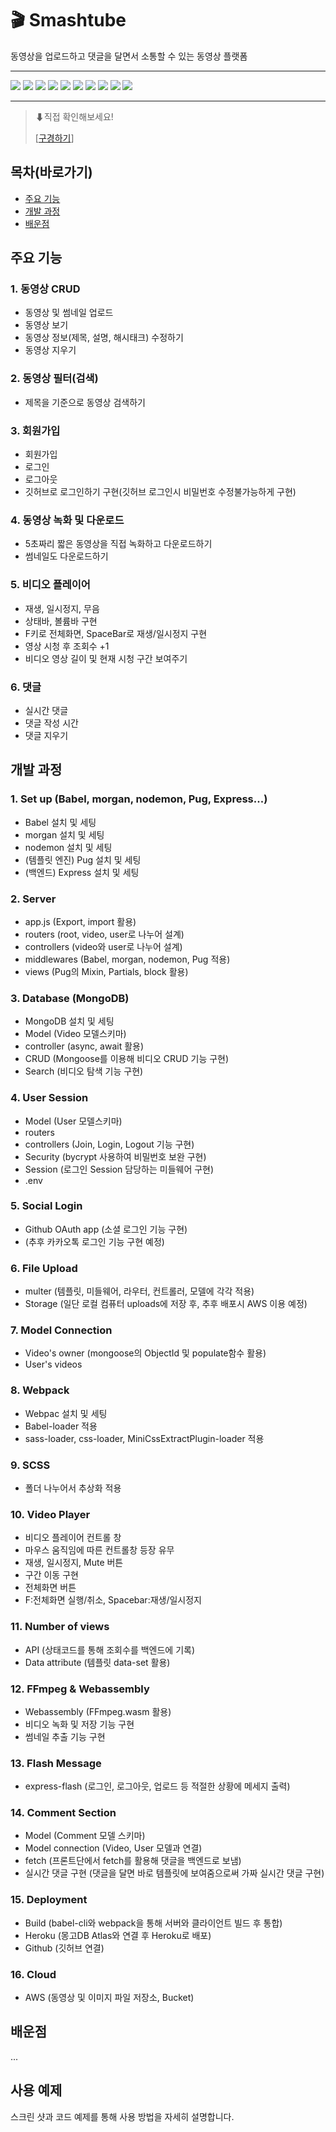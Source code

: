 # 🎬 Smashtube 
동영상을 업로드하고 댓글을 달면서 소통할 수 있는 동영상 플랫폼

---------------------


<div>
<img src="https://img.shields.io/badge/JavaScript-F7DF1E?style=flat-square&logo=JavaScript&logoColor=white"/>
<img src="https://img.shields.io/badge/Node.js-339933?style=flat-square&logo=Node.js&logoColor=white"/>
<img src="https://img.shields.io/badge/Pug-A86454?style=flat-square&logo=Pug&logoColor=white"/>
<img src="https://img.shields.io/badge/Express-000000?style=flat-square&logo=Express&logoColor=white"/>
<img src="https://img.shields.io/badge/MongoDB-47A248?style=flat-square&logo=MongoDB&logoColor=white"/>
<img src="https://img.shields.io/badge/Webpack-8DD6F9?style=flat-square&logo=Webpack&logoColor=white"/>
<img src="https://img.shields.io/badge/Sass-CC6699?style=flat-square&logo=Sass&logoColor=white"/>
<img src="https://img.shields.io/badge/FFmpeg-007808?style=flat-square&logo=FFmpeg&logoColor=white"/>
<img src="https://img.shields.io/badge/Amazon-AWS-232F3E?style=flat-square&logo=Amazon-AWS&logoColor=white"/>
<img src="https://img.shields.io/badge/Heroku-430098?style=flat-square&logo=Heroku&logoColor=white"/>
</div>



-----------------


> ⬇직접 확인해보세요!
> 
> [[구경하기](https://smashtube.herokuapp.com)]

## 목차(바로가기)
- [주요 기능](#주요-기능)
- [개발 과정](#개발-과정)
- [배운점](#배운점)

## 주요 기능
### 1. 동영상 CRUD
- 동영상 및 썸네일 업로드
- 동영상 보기
- 동영상 정보(제목, 설명, 해시태크) 수정하기
- 동영상 지우기 
### 2. 동영상 필터(검색)
- 제목을 기준으로 동영상 검색하기
### 3. 회원가입
- 회원가입
- 로그인
- 로그아웃
- 깃허브로 로그인하기 구현(깃허브 로그인시 비밀번호 수정불가능하게 구현)
### 4. 동영상 녹화 및 다운로드
- 5초짜리 짧은 동영상을 직접 녹화하고 다운로드하기
- 썸네일도 다운로드하기
### 5. 비디오 플레이어
- 재생, 일시정지, 무음
- 상태바, 볼륨바 구현
- F키로 전체화면, SpaceBar로 재생/일시정지 구현
- 영상 시청 후 조회수 +1
- 비디오 영상 길이 및 현재 시청 구간 보여주기
### 6. 댓글
- 실시간 댓글
- 댓글 작성 시간
- 댓글 지우기 

## 개발 과정
### 1. Set up (Babel, morgan, nodemon, Pug, Express...)
- Babel 설치 및 세팅
- morgan 설치 및 세팅
- nodemon 설치 및 세팅
- (템플릿 엔진) Pug 설치 및 세팅
- (백엔드) Express 설치 및 세팅
### 2. Server
- app.js (Export, import 활용)
- routers (root, video, user로 나누어 설계)
- controllers (video와 user로 나누어 설계)
- middlewares (Babel, morgan, nodemon, Pug 적용)
- views (Pug의 Mixin, Partials, block 활용)
### 3. Database (MongoDB)
- MongoDB 설치 및 세팅
- Model (Video 모델스키마)
- controller (async, await 활용)
- CRUD (Mongoose를 이용해 비디오 CRUD 기능 구현)
- Search (비디오 탐색 기능 구현)
### 4. User Session
- Model (User 모델스키마)
- routers
- controllers (Join, Login, Logout 기능 구현)
- Security (bycrypt 사용하여 비밀번호 보완 구현)
- Session (로그인 Session 담당하는 미들웨어 구현)
- .env
### 5. Social Login
- Github OAuth app (소셜 로그인 기능 구현)
- (추후 카카오톡 로그인 기능 구현 예정)
### 6. File Upload
- multer (템플릿, 미들웨어, 라우터, 컨트롤러, 모델에 각각 적용)
- Storage (일단 로컬 컴퓨터 uploads에 저장 후, 추후 배포시 AWS 이용 예정)
### 7. Model Connection
- Video's owner (mongoose의 ObjectId 및 populate함수 활용)
- User's videos
### 8. Webpack
- Webpac 설치 및 세팅
- Babel-loader 적용
- sass-loader, css-loader, MiniCssExtractPlugin-loader 적용
### 9. SCSS
- 폴더 나누어서 추상화 적용
### 10. Video Player
- 비디오 플레이어 컨트롤 창
- 마우스 움직임에 따른 컨트롤창 등장 유무
- 재생, 일시정지, Mute 버튼
- 구간 이동 구현
- 전체화면 버튼
- F:전체화면 실행/취소, Spacebar:재생/일시정지
### 11. Number of views
- API (상태코드를 통해 조회수를 백엔드에 기록)
- Data attribute (템플릿 data-set 활용)
### 12. FFmpeg & Webassembly
- Webassembly (FFmpeg.wasm 활용)
- 비디오 녹화 및 저장 기능 구현
- 썸네일 추출 기능 구현
### 13. Flash Message
- express-flash (로그인, 로그아웃, 업로드 등 적절한 상황에 메세지 출력)
### 14. Comment Section
- Model (Comment 모델 스키마)
- Model connection (Video, User 모델과 연결)
- fetch (프론트단에서 fetch를 활용해 댓글을 백엔드로 보냄)
- 실시간 댓글 구현 (댓글을 달면 바로 템플릿에 보여줌으로써 가짜 실시간 댓글 구현)
### 15. Deployment
- Build (babel-cli와 webpack을 통해 서버와 클라이언트 빌드 후 통합)
- Heroku (몽고DB Atlas와 연결 후 Heroku로 배포)
- Github (깃허브 연결)
### 16. Cloud
- AWS (동영상 및 이미지 파일 저장소, Bucket)



## 배운점

...

## 사용 예제

스크린 샷과 코드 예제를 통해 사용 방법을 자세히 설명합니다.


